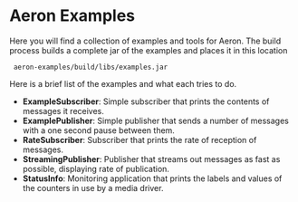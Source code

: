 # Aeron Examples

Here you will find a collection of examples and tools for Aeron. The build process builds a complete
jar of the examples and places it in this location

     aeron-examples/build/libs/examples.jar

Here is a brief list of the examples and what each tries to do.

- __ExampleSubscriber__: Simple subscriber that prints the contents of messages it receives.
- __ExamplePublisher__: Simple publisher that sends a number of messages with a one second pause between them.
- __RateSubscriber__: Subscriber that prints the rate of reception of messages.
- __StreamingPublisher__: Publisher that streams out messages as fast as possible, displaying rate of publication.
- __StatusInfo__: Monitoring application that prints the labels and values of the counters in use by a media driver.